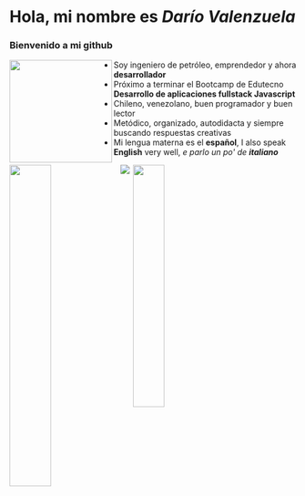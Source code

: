# Hola, mi nombre es *Darío Valenzuela*
### Bienvenido a mi github

<img align="left" src="https://thumbs.gfycat.com/ExemplaryFairFeline-size_restricted.gif" height="180">

 - Soy ingeniero de petróleo, emprendedor y ahora **desarrollador**
 - Próximo a terminar el Bootcamp de Edutecno **Desarrollo de aplicaciones fullstack Javascript**
 - Chileno, venezolano, buen programador y buen lector
 - Metódico, organizado, autodidacta y siempre buscando respuestas creativas
 - Mi lengua materna es el **español**, I also speak **English** very well, *e parlo un po' de **italiano***

<img align="center" src="" alt=" " height="0">

  <img align="left" width="38%" src="https://github-readme-stats.vercel.app/api?username=davc1969&show_icons=true&include_all_commits=true&border_radius=20&locale=es" />

  <img align="center" width="33%" src="https://github-readme-stats.vercel.app/api/top-langs/?username=davc1969&langs_count=8&locale=es&border_radius=20&langs_count=3&layout=compact" />

  <img align="left" src="https://github-readme-stats.vercel.app/api/wakatime?username=davc1969&border_radius=20" />



